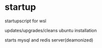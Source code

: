 # startup
startupscript for wsl

updates/upgrades/cleans ubuntu installation 

starts mysql and redis server(deamonized)
